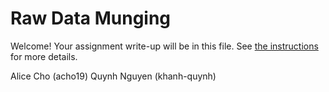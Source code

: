 # Raw Data Munging

Welcome! Your assignment write-up will be in this file.  See [the instructions](./instructions.md) for more details.

Alice Cho (acho19)
Quynh Nguyen (khanh-quynh)